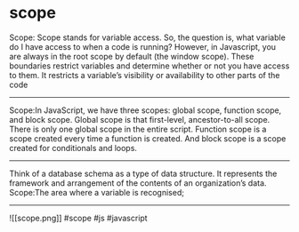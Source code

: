 # scope

Scope: Scope stands for variable access. So, the question is, what variable do I have access to when a code is running? However, in Javascript, you are always in the root scope by default (the window scope). These boundaries restrict variables and determine whether or not you have access to them. It restricts a variable’s visibility or availability to other parts of the code
<hr>

Scope:In JavaScript, we have three scopes: global scope, function scope, and block scope. Global scope is that first-level, ancestor-to-all scope. There is only one global scope in the entire script. Function scope is a scope created every time a function is created. And block scope is a scope created for conditionals and loops.
***
Think of a database schema as a type of data structure. It represents the framework and arrangement of the contents of an organization’s data.
Scope:The area where a variable is recognised;
***
![[scope.png]]
#scope
#js #javascript